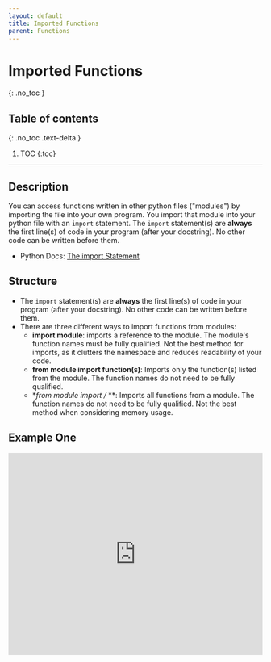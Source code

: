 ```yaml
---
layout: default
title: Imported Functions
parent: Functions
---
```

# Imported Functions
{: .no_toc }
## Table of contents
{: .no_toc .text-delta }

1. TOC
{:toc}

---

## Description
You can access functions written in other python files ("modules") by importing the file into your own program. You import that module into your python file with an `import` statement. The `import` statement(s) are **always** the first line(s) of code in your program (after your docstring). No other code can be written before them.
- Python Docs: [The import Statement](https://docs.python.org/3/reference/simple_stmts.html#the-import-statement)

## Structure
- The `import` statement(s) are **always** the first line(s) of code in your program (after your docstring). No other code can be written before them.
- There are three different ways to import functions from modules:
  - **import module**: imports a reference to the module. The module's function names must be fully qualified. Not the best method for imports, as it clutters the namespace and reduces readability of your code.
  - **from module import function(s)**: Imports only the function(s) listed from the module. The function names do not need to be fully qualified.
  - **from module import /* **: Imports all functions from a module. The function names do not need to be fully qualified. Not the best method when considering memory usage.

## Example One
<iframe height="400px" width="100%" src="https://replit.com/@bianca_ruiz/importedfunctions?lite=true" scrolling="no" frameborder="no" allowtransparency="true" allowfullscreen="true" sandbox="allow-forms allow-pointer-lock allow-popups allow-same-origin allow-scripts allow-modals"></iframe>
